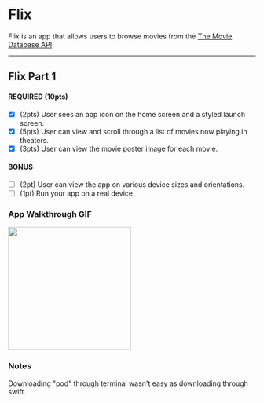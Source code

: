 # Flix

Flix is an app that allows users to browse movies from the [The Movie Database API](http://docs.themoviedb.apiary.io/#).


---

## Flix Part 1


#### REQUIRED (10pts)
- [x] (2pts) User sees an app icon on the home screen and a styled launch screen.
- [x] (5pts) User can view and scroll through a list of movies now playing in theaters.
- [x] (3pts) User can view the movie poster image for each movie.

#### BONUS
- [ ] (2pt) User can view the app on various device sizes and orientations.
- [ ] (1pt) Run your app on a real device.

### App Walkthrough GIF

<img src="https://imgur.com/sO2LG7a.gif" width=250><br>

### Notes
Downloading "pod" through terminal wasn't easy as downloading through swift. 
